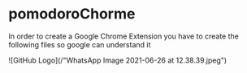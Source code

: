 # pomodoroChorme


In order to create a Google Chrome Extension you have to create the following files so google can understand it

![GitHub Logo](/"WhatsApp Image 2021-06-26 at 12.38.39.jpeg")
